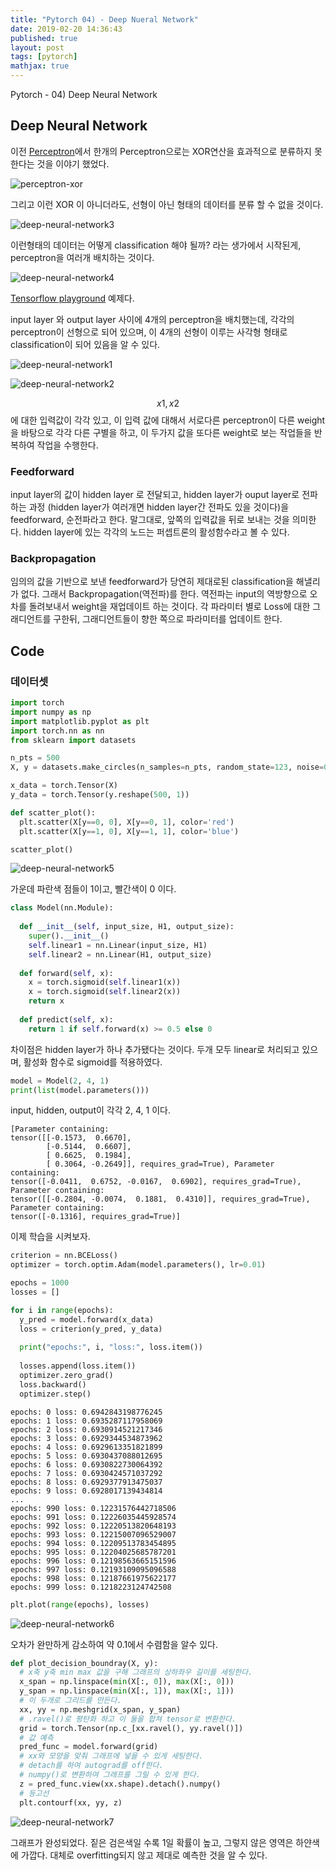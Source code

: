 ```yaml
---
title: "Pytorch 04) - Deep Nueral Network"
date: 2019-02-20 14:36:43
published: true
layout: post
tags: [pytorch]
mathjax: true
---
```


Pytorch - 04) Deep Neural Network

## Deep Neural Network

이전 [Perceptron](https://yceffort.github.io/2019/02/19/pytorch-03-perceptron.html)에서 한개의 Perceptron으로는 XOR연산을 효과적으로 분류하지 못한다는 것을 이야기 했었다.

![perceptron-xor](https://cdn-images-1.medium.com/max/1600/1*Tc8UgR_fjI_h0p3y4H9MwA.png)

그리고 이런 XOR 이 아니더라도, 선형이 아닌 형태의 데이터를 분류 할 수 없을 것이다.

![deep-neural-network3](../../../../2019/02/deep-neural-network3.png) 

이런형태의 데이터는 어떻게 classification 해야 될까? 라는 생가에서 시작된게, perceptron을 여러개 배치하는 것이다.

![deep-neural-network4](../../../../2019/02/deep-neural-network4.png) 

[Tensorflow playground](https://playground.tensorflow.org/#activation=sigmoid&batchSize=10&dataset=circle&regDataset=reg-plane&learningRate=0.03&regularizationRate=0&noise=0&networkShape=4&seed=0.99755&showTestData=false&discretize=false&percTrainData=50&x=true&y=true&xTimesY=false&xSquared=false&ySquared=false&cosX=false&sinX=false&cosY=false&sinY=false&collectStats=false&problem=classification&initZero=false&hideText=false) 예제다.

input layer 와 output layer 사이에 4개의 perceptron을 배치했는데, 각각의 perceptron이 선형으로 되어 있으며, 이 4개의 선형이 이루는 사각형 형태로 classification이 되어 있음을 알 수 있다.

![deep-neural-network1](../../../../2019/02/deep-neural-network1.png)

![deep-neural-network2](../../../../2019/02/deep-neural-network2.png)

$$x1, x2$$에 대한 입력값이 각각 있고, 이 입력 값에 대해서 서로다른 perceptron이 다른 weight을 바탕으로 각각 다른 구별을 하고, 이 두가지 값을 또다른 weight로 보는 작업들을 반복하여 작업을 수행한다. 

### Feedforward

input layer의 값이 hidden layer 로 전달되고, hidden layer가 ouput layer로 전파하는 과정 (hidden layer가 여러개면 hidden layer간 전파도 있을 것이다)을 feedforward, 순전파라고 한다. 말그대로, 앞쪽의 입력값을 뒤로 보내는 것을 의미한다. hidden layer에 있는 각각의 노드는 퍼셉트론의 활성함수라고 볼 수 있다.

### Backpropagation

임의의 값을 기반으로 보낸 feedforward가 당연히 제대로된 classification을 해낼리가 없다. 그래서 Backpropagation(역전파)를 한다. 역전파는 input의 역방향으로 오차를 돌려보내서 weight을 재업데이트 하는 것이다. 각 파라미터 별로 Loss에 대한 그래디언트를 구한뒤, 그래디언트들이 향한 쪽으로 파라미터를 업데이트 한다.

## Code

### 데이터셋

```python
import torch
import numpy as np
import matplotlib.pyplot as plt
import torch.nn as nn
from sklearn import datasets

n_pts = 500
X, y = datasets.make_circles(n_samples=n_pts, random_state=123, noise=0.2, factor=0.3)

x_data = torch.Tensor(X)
y_data = torch.Tensor(y.reshape(500, 1))

def scatter_plot():
  plt.scatter(X[y==0, 0], X[y==0, 1], color='red')
  plt.scatter(X[y==1, 0], X[y==1, 1], color='blue')

scatter_plot()
```

![deep-neural-network5](../../../../2019/02/deep-neural-network5.png)

가운데 파란색 점들이 1이고, 빨간색이 0 이다.

```python
class Model(nn.Module):
  
  def __init__(self, input_size, H1, output_size):
    super().__init__()
    self.linear1 = nn.Linear(input_size, H1)
    self.linear2 = nn.Linear(H1, output_size)
    
  def forward(self, x):
    x = torch.sigmoid(self.linear1(x))
    x = torch.sigmoid(self.linear2(x))
    return x
  
  def predict(self, x):
    return 1 if self.forward(x) >= 0.5 else 0
```

차이점은 hidden layer가 하나 추가됐다는 것이다. 두개 모두 linear로 처리되고 있으며, 활성화 함수로 sigmoid를 적용하였다.

```python
model = Model(2, 4, 1)
print(list(model.parameters()))
```

input, hidden, output이 각각 2, 4, 1 이다.

```
[Parameter containing:
tensor([[-0.1573,  0.6670],
        [-0.5144,  0.6607],
        [ 0.6625,  0.1984],
        [ 0.3064, -0.2649]], requires_grad=True), Parameter containing:
tensor([-0.0411,  0.6752, -0.0167,  0.6902], requires_grad=True), Parameter containing:
tensor([[-0.2804, -0.0074,  0.1881,  0.4310]], requires_grad=True), Parameter containing:
tensor([-0.1316], requires_grad=True)]
```

이제 학습을 시켜보자.

```python
criterion = nn.BCELoss()
optimizer = torch.optim.Adam(model.parameters(), lr=0.01)
```

```python
epochs = 1000
losses = []

for i in range(epochs):
  y_pred = model.forward(x_data)
  loss = criterion(y_pred, y_data)
  
  print("epochs:", i, "loss:", loss.item())
  
  losses.append(loss.item())
  optimizer.zero_grad()
  loss.backward()
  optimizer.step()
```

```
epochs: 0 loss: 0.6942843198776245
epochs: 1 loss: 0.6935287117958069
epochs: 2 loss: 0.6930914521217346
epochs: 3 loss: 0.6929344534873962
epochs: 4 loss: 0.6929613351821899
epochs: 5 loss: 0.6930437088012695
epochs: 6 loss: 0.6930822730064392
epochs: 7 loss: 0.6930424571037292
epochs: 8 loss: 0.6929377913475037
epochs: 9 loss: 0.6928017139434814
...
epochs: 990 loss: 0.12231576442718506
epochs: 991 loss: 0.12226035445928574
epochs: 992 loss: 0.12220513820648193
epochs: 993 loss: 0.12215007096529007
epochs: 994 loss: 0.12209513783454895
epochs: 995 loss: 0.12204025685787201
epochs: 996 loss: 0.12198563665151596
epochs: 997 loss: 0.12193109095096588
epochs: 998 loss: 0.12187661975622177
epochs: 999 loss: 0.1218223124742508
```

```python
plt.plot(range(epochs), losses)
```

![deep-neural-network6](../../../../2019/02/deep-neural-network6.png)

오차가 완만하게 감소하여 약 0.1에서 수렴함을 알수 있다.

```python
def plot_decision_boundray(X, y):
  # x축 y축 min max 값을 구해 그래프의 상하좌우 길이를 세팅한다.
  x_span = np.linspace(min(X[:, 0]), max(X[:, 0]))
  y_span = np.linspace(min(X[:, 1]), max(X[:, 1]))
  # 이 두개로 그리드를 만든다.
  xx, yy = np.meshgrid(x_span, y_span)
  # .ravel()로 평탄화 하고 이 둘을 합쳐 tensor로 변환한다.
  grid = torch.Tensor(np.c_[xx.ravel(), yy.ravel()])
  # 값 예측
  pred_func = model.forward(grid)
  # xx와 모양을 맞춰 그래프에 넣을 수 있게 세팅한다.
  # detach를 하여 autograd를 off한다.
  # numpy()로 변환하여 그래프를 그릴 수 있게 한다.
  z = pred_func.view(xx.shape).detach().numpy()
  # 등고선
  plt.contourf(xx, yy, z)
```

![deep-neural-network7](../../../../2019/02/deep-neural-network7.png)

그래프가 완성되었다. 짙은 검은색일 수록 1일 확률이 높고, 그렇지 않은 영역은 하얀색에 가깝다. 대체로 overfitting되지 않고 제대로 예측한 것을 알 수 있다.